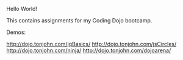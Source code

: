 Hello World!

This contains assignments for my Coding Dojo bootcamp.

Demos:

http://dojo.tonjohn.com/jqBasics/
http://dojo.tonjohn.com/jsCircles/
http://dojo.tonjohn.com/ninja/
http://dojo.tonjohn.com/dojoarena/
